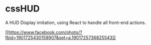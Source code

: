 # cssHUD
A HUD Display imitation, using React to handle all front-end actions.


[[https://www.facebook.com/photo/?fbid=1901725430158907&set=a.1901725736825543]]
